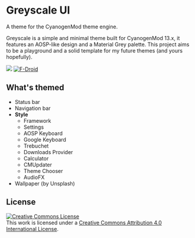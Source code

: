 # Greyscale UI

A theme for the CyanogenMod theme engine.

Greyscale is a simple and minimal theme built for CyanogenMod 13.x, it features an AOSP-like design and a Material Grey palette. This project aims to be a playground and a solid template for my future themes (and yours hopefully).

<a href="https://play.google.com/store/apps/details?id=it.lucci.cm.greyscaletheme"><img src="http://www.android.com/images/brand/get_it_on_play_logo_large.png"/></a>
<a href="https://f-droid.org/repository/browse/?fdid=it.lucci.cm.greyscaletheme"><img src="https://f-droid.org/wiki/images/0/06/F-Droid-button_get-it-on.png" alt="F-Droid"></a>

## What's themed
* Status bar
* Navigation bar
* **Style**
  * Framework
  * Settings
  * AOSP Keyboard 
  * Google Keyboard
  * Trebuchet 
  * Downloads Provider
  * Calculator
  * CMUpdater
  * Theme Chooser
  * AudioFX
* Wallpaper (by Unsplash)

## License
<a rel="license" href="http://creativecommons.org/licenses/by/4.0/"><img alt="Creative Commons License" style="border-width:0" src="https://i.creativecommons.org/l/by/4.0/88x31.png" /></a><br />This work is licensed under a <a rel="license" href="http://creativecommons.org/licenses/by/4.0/">Creative Commons Attribution 4.0 International License</a>.

